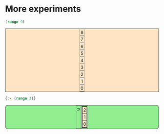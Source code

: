 <style>
.sourceCode:has(.printedClojure) {
  background-color: transparent;
  border-style: none;
}

.kind_map {
  background:            lightgreen;
  display:               grid;
  grid-template-columns: repeat(2, auto);
  justify-content:       center;
  text-align:            right;
  border: solid 1px black;
  border-radius: 10px;
}

.kind_vector {
  background:            lightblue;
  display:               grid;
  grid-template-columns: repeat(1, auto);
  align-items:           center;
  justify-content:       center;
  text-align:            center;
  border:                solid 2px black;
  padding:               10px;
}

.kind_set {
  background:            lightyellow;
  display:               grid;
  grid-template-columns: repeat(auto-fit, minmax(auto, max-content));
  align-items:           center;
  justify-content:       center;
  text-align:            center;
  border:                solid 1px black;
}

.kind_seq {
  background:            bisque;
  display:               grid;
  grid-template-columns: repeat(auto-fit, minmax(auto, max-content));
  align-items:           center;
  justify-content:       center;
  text-align:            center;
  border:                solid 1px black;
}
</style>

<link href="style.css" rel="stylesheet" type="text/css" />
<script src="https://scicloj.github.io/scittle/js/scittle.js" type="text/javascript"></script>
<script type="application/x-scittle">(require
  '[reagent.core :as r]
  '[reagent.dom :as dom]
  '[clojure.str :as str])
</script>

# More experiments

```clojure
(range 9)
```

<div class="kind_seq"><div style="border:1px solid grey;padding:2px;">8</div><div style="border:1px solid grey;padding:2px;">7</div><div style="border:1px solid grey;padding:2px;">6</div><div style="border:1px solid grey;padding:2px;">5</div><div style="border:1px solid grey;padding:2px;">4</div><div style="border:1px solid grey;padding:2px;">3</div><div style="border:1px solid grey;padding:2px;">2</div><div style="border:1px solid grey;padding:2px;">1</div><div style="border:1px solid grey;padding:2px;">0</div></div>

```clojure
{:x (range 3)}
```

<div class="kind_map"><div style="border:1px solid grey;padding:2px;">:x</div><div style="border:1px solid grey;padding:2px;"><div class="kind_seq"><div style="border:1px solid grey;padding:2px;">2</div><div style="border:1px solid grey;padding:2px;">1</div><div style="border:1px solid grey;padding:2px;">0</div></div></div></div>
